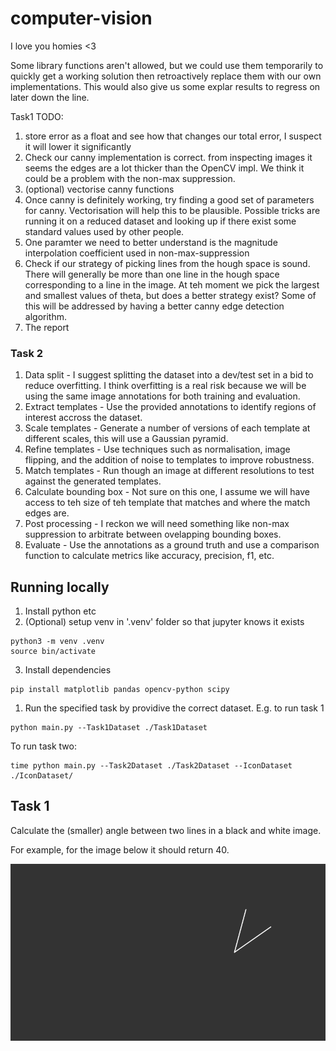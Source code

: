 # computer-vision
I love you homies <3

Some library functions aren't allowed, but we could use them temporarily to quickly get a working solution then retroactively replace them with our own implementations.
This would also give us some explar results to regress on later down the line. 

Task1 TODO:
1. store error as a float and see how that changes our total error, I suspect it will lower it significantly
2. Check our canny implementation is correct. from inspecting images it seems the edges are a lot thicker than the OpenCV impl. We think it could be a problem with the non-max suppression.
3. (optional) vectorise canny functions
4. Once canny is definitely working, try finding a good set of parameters for canny. Vectorisation will help this to be plausible. Possible tricks are running it on a reduced dataset and looking up if there exist some standard values used by other people.
5. One paramter we need to better understand is the magnitude interpolation coefficient used in non-max-suppression
6. Check if our strategy of picking lines from the hough space is sound. There will generally be more than one line in the hough space corresponding to a line in the image. At teh moment we pick the largest and smallest values of theta, but does a better strategy exist? Some of this will be addressed by having a better canny edge detection algorithm.
7. The report

### Task 2

1. Data split - I suggest splitting the dataset into a dev/test set in a bid to reduce overfitting. I think overfitting is a real risk because we will be using the same image annotations for both training and evaluation. 
2. Extract templates - Use the provided annotations to identify regions of interest accross the dataset.
3. Scale templates - Generate a number of versions of each template at different scales, this will use a Gaussian pyramid.
4. Refine templates - Use techniques such as normalisation, image flipping, and the addition of noise to templates to improve robustness.
5. Match templates - Run though an image at different resolutions to test against the generated templates.
6. Calculate bounding box - Not sure on this one, I assume we will have access to teh size of teh template that matches and where the match edges are.
7. Post processing - I reckon we will need something like non-max suppression to arbitrate between ovelapping bounding boxes.
8. Evaluate - Use the annotations as a ground truth and use a comparison function to calculate metrics like accuracy, precision, f1, etc.

## Running locally
1. Install python etc
2. (Optional) setup venv in '.venv' folder so that jupyter knows it exists
```shell
python3 -m venv .venv
source bin/activate
```

3. Install dependencies
```shell
pip install matplotlib pandas opencv-python scipy
```

1. Run the specified task by providive the correct dataset. E.g. to run task 1
```shell
python main.py --Task1Dataset ./Task1Dataset
```

To run task two:
```shell
time python main.py --Task2Dataset ./Task2Dataset --IconDataset ./IconDataset/
```

## Task 1 
Calculate the (smaller) angle between two lines in a black and white image.

For example, for the image below it should return 40.

![Two lines at a 40 degree angle](Task1Dataset/image1.png "Two lines at a 40 degree angle")